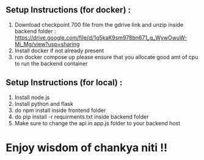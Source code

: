## Setup Instructions (for docker) :

1. Download checkpoint 700 file from the gdrive link and unzip inside backend folder : https://drive.google.com/file/d/1g5kaK9sm978bn671_g_WywOwuW-Mi_Mg/view?usp=sharing 
2. Install docker if not already present
3. run docker compose up
please ensure that you allocate good amt of cpu to run the backend container

## Setup Instructions (for local) :
1. Install node.js 
2. Install python and flask
3. do npm install inside frontend folder
4. do pip install -r requirments.txt inside backend folder
5. Make sure to change the api in app.js folder to your backend host

# Enjoy wisdom of chankya niti !!
